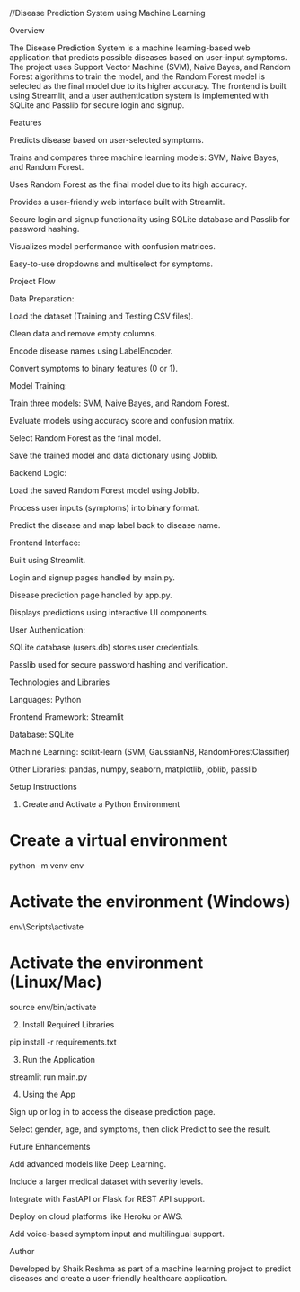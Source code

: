 //Disease Prediction System using Machine Learning


Overview

The Disease Prediction System is a machine learning-based web application that predicts possible diseases based on user-input symptoms. The project uses Support Vector Machine (SVM), Naive Bayes, and Random Forest algorithms to train the model, and the Random Forest model is selected as the final model due to its higher accuracy. The frontend is built using Streamlit, and a user authentication system is implemented with SQLite and Passlib for secure login and signup.

Features

Predicts disease based on user-selected symptoms.

Trains and compares three machine learning models: SVM, Naive Bayes, and Random Forest.

Uses Random Forest as the final model due to its high accuracy.

Provides a user-friendly web interface built with Streamlit.

Secure login and signup functionality using SQLite database and Passlib for password hashing.

Visualizes model performance with confusion matrices.

Easy-to-use dropdowns and multiselect for symptoms.

Project Flow

Data Preparation:

Load the dataset (Training and Testing CSV files).

Clean data and remove empty columns.

Encode disease names using LabelEncoder.

Convert symptoms to binary features (0 or 1).

Model Training:

Train three models: SVM, Naive Bayes, and Random Forest.

Evaluate models using accuracy score and confusion matrix.

Select Random Forest as the final model.

Save the trained model and data dictionary using Joblib.

Backend Logic:

Load the saved Random Forest model using Joblib.

Process user inputs (symptoms) into binary format.

Predict the disease and map label back to disease name.

Frontend Interface:

Built using Streamlit.

Login and signup pages handled by main.py.

Disease prediction page handled by app.py.

Displays predictions using interactive UI components.

User Authentication:

SQLite database (users.db) stores user credentials.

Passlib used for secure password hashing and verification.

Technologies and Libraries

Languages: Python

Frontend Framework: Streamlit

Database: SQLite

Machine Learning: scikit-learn (SVM, GaussianNB, RandomForestClassifier)

Other Libraries: pandas, numpy, seaborn, matplotlib, joblib, passlib

Setup Instructions

1. Create and Activate a Python Environment

# Create a virtual environment
python -m venv env

# Activate the environment (Windows)
env\\Scripts\\activate

# Activate the environment (Linux/Mac)
source env/bin/activate

2. Install Required Libraries

pip install -r requirements.txt

3. Run the Application

streamlit run main.py

4. Using the App

Sign up or log in to access the disease prediction page.

Select gender, age, and symptoms, then click Predict to see the result.

Future Enhancements

Add advanced models like Deep Learning.

Include a larger medical dataset with severity levels.

Integrate with FastAPI or Flask for REST API support.

Deploy on cloud platforms like Heroku or AWS.

Add voice-based symptom input and multilingual support.

Author

Developed by Shaik Reshma as part of a machine learning project to predict diseases and create a user-friendly healthcare application.
